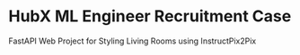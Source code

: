# HubX ML Engineer Recruitment Case
FastAPI Web Project for Styling Living Rooms using InstructPix2Pix
